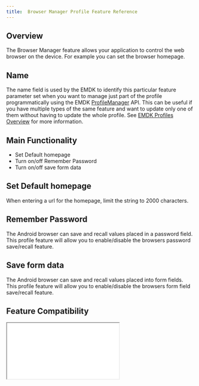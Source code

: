 ```yaml
---
title:  Browser Manager Profile Feature Reference
---
```


## Overview

The Browser Manager feature allows your application to control the web browser on the device. For example you can set the browser homepage. 

## Name
The name field is used by the EMDK to identify this particular feature parameter set when you want to manage just part of the profile programmatically using the EMDK [ProfileManager](/emdk-for-android/3-1/api/ProfileManager) API. This can be useful if you have multiple types of the same feature and want to update only one of them without having to update the whole profile. See [EMDK Profiles Overview](/emdk-for-android/3-1/guide/profiles/usingwizard) for more information.

## Main Functionality
* Set Default homepage
* Turn on/off Remember Password
* Turn on/off save form data

## Set Default homepage
When entering a url for the homepage, limit the string to 2000 characters.

## Remember Password
The Android browser can save and recall values placed in a password field. This profile feature will 
allow you to enable/disable the browsers password save/recall feature.


## Save form data
The Android browser can save and recall values placed into form fields. This profile feature will 
allow you to enable/disable the browsers form field save/recall feature.

## Feature Compatibility

<iframe src="compare.html#mx=4.3&csp=BrowserMgr&os=All&embed=true"></iframe> 





